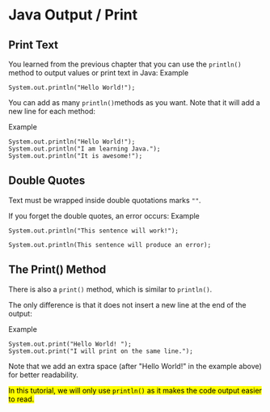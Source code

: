 # Java Output / Print
## Print Text
You learned from the previous chapter that you can use the ```println()``` method to output values or print text in Java:
Example
```
System.out.println("Hello World!");
```
You can add as many ```println()```methods as you want. Note that it will add a new line for each method:

Example
```
System.out.println("Hello World!");
System.out.println("I am learning Java.");
System.out.println("It is awesome!");
```
## Double Quotes
Text must be wrapped inside double quotations marks ```""```.

If you forget the double quotes, an error occurs:
Example
```
System.out.println("This sentence will work!");
```

```
System.out.println(This sentence will produce an error);
```
## The Print() Method
There is also a ```print()``` method, which is similar to ```println()```.

The only difference is that it does not insert a new line at the end of the output:

Example
```
System.out.print("Hello World! ");
System.out.print("I will print on the same line.");
```

Note that we add an extra space (after "Hello World!" in the example above) for better readability.

<mark>In this tutorial, we will only use ```println()``` as it makes the code output easier to read.